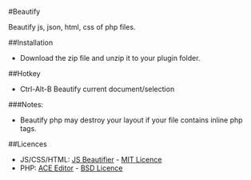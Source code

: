#Beautify

Beautify js, json, html, css of php files.

##Installation

- Download the zip file and unzip it to your plugin folder.

##Hotkey

- Ctrl-Alt-B Beautify current document/selection

###Notes:
- Beautify php may destroy your layout if your file contains inline php tags.

##Licences
- JS/CSS/HTML: [JS Beautifier](https://github.com/beautify-web/js-beautify) - [MIT Licence](https://github.com/beautify-web/js-beautify/blob/master/LICENSE)
- PHP: [ACE Editor](https://github.com/ajaxorg/ace) - [BSD Licence](https://github.com/ajaxorg/ace/blob/master/LICENSE)